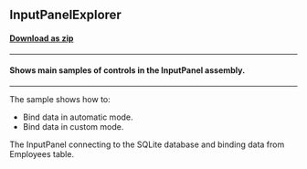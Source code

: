 ## InputPanelExplorer
#### [Download as zip](https://minhaskamal.github.io/DownGit/#/home?url=https://github.com/GrapeCity/ComponentOne-WinForms-Samples/tree/master/Core\InputPanel\CS\InputPanelExplorer)
____
#### Shows main samples of controls in the InputPanel assembly.
____
The sample shows how to:
 - Bind data in automatic mode.
 - Bind data in custom mode.

The InputPanel connecting to the SQLite database and binding data from Employees table.
